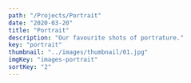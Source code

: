 ```yaml
---
path: "/Projects/Portrait"
date: "2020-03-20"
title: "Portrait"
description: "Our favourite shots of portrature."
key: "portrait"
thumbnail: "../images/thumbnail/01.jpg"
imgKey: "images-portrait"
sortKey: "2"
---
```

